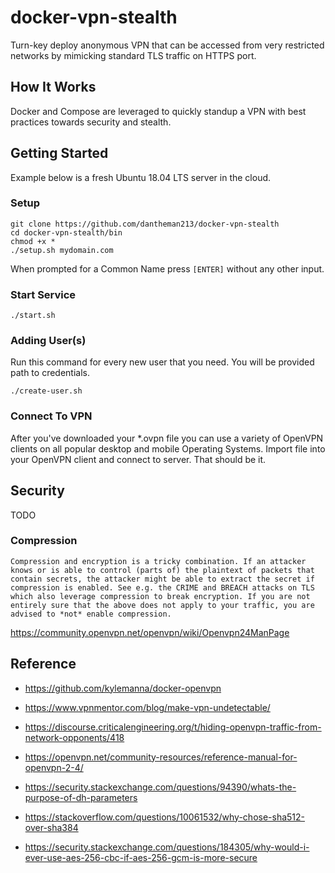 # docker-vpn-stealth

Turn-key deploy anonymous VPN that can be accessed from very restricted networks by mimicking standard TLS traffic on HTTPS port.

## How It Works

Docker and Compose are leveraged to quickly standup a VPN with best practices towards security and stealth.

## Getting Started

Example below is a fresh Ubuntu 18.04 LTS server in the cloud.

### Setup

```
git clone https://github.com/dantheman213/docker-vpn-stealth
cd docker-vpn-stealth/bin
chmod +x *
./setup.sh mydomain.com
```

When prompted for a Common Name press `[ENTER]` without any other input.

### Start Service

```
./start.sh
```

### Adding User(s)

Run this command for every new user that you need. You will be provided path to credentials.

```
./create-user.sh
```

### Connect To VPN

After you've downloaded your *.ovpn file you can use a variety of OpenVPN clients on all popular desktop and mobile Operating Systems. Import file into your OpenVPN client and connect to server. That should be it.

## Security

TODO

### Compression

```
Compression and encryption is a tricky combination. If an attacker knows or is able to control (parts of) the plaintext of packets that contain secrets, the attacker might be able to extract the secret if compression is enabled. See e.g. the CRIME and BREACH attacks on TLS which also leverage compression to break encryption. If you are not entirely sure that the above does not apply to your traffic, you are advised to *not* enable compression.
```

https://community.openvpn.net/openvpn/wiki/Openvpn24ManPage

## Reference

* https://github.com/kylemanna/docker-openvpn

* https://www.vpnmentor.com/blog/make-vpn-undetectable/

* https://discourse.criticalengineering.org/t/hiding-openvpn-traffic-from-network-opponents/418

* https://openvpn.net/community-resources/reference-manual-for-openvpn-2-4/

* https://security.stackexchange.com/questions/94390/whats-the-purpose-of-dh-parameters

* https://stackoverflow.com/questions/10061532/why-chose-sha512-over-sha384

* https://security.stackexchange.com/questions/184305/why-would-i-ever-use-aes-256-cbc-if-aes-256-gcm-is-more-secure
